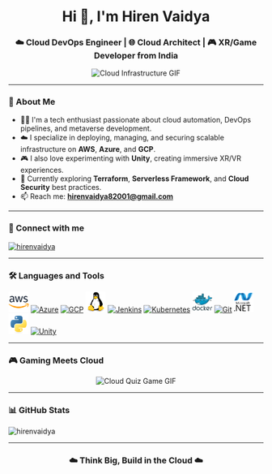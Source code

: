 <h1 align="center">Hi 👋, I'm Hiren Vaidya</h1>
<h3 align="center">☁️ Cloud DevOps Engineer | 🌐 Cloud Architect | 🎮 XR/Game Developer from India</h3>

<p align="center">
  <img src="https://media.giphy.com/media/qgQUggAC3Pfv687qPC/giphy.gif" width="400" alt="Cloud Infrastructure GIF" />
</p>

---

### 🌟 About Me

- 👨‍💻 I'm a tech enthusiast passionate about cloud automation, DevOps pipelines, and metaverse development.
- ☁️ I specialize in deploying, managing, and securing scalable infrastructure on **AWS**, **Azure**, and **GCP**.
- 🎮 I also love experimenting with **Unity**, creating immersive XR/VR experiences.
- 🚀 Currently exploring **Terraform**, **Serverless Framework**, and **Cloud Security** best practices.
- 📫 Reach me: **hirenvaidya82001@gmail.com**

---

### 🔗 Connect with me

<p align="left">
  <a href="https://linkedin.com/in/hirenvaidya" target="blank">
    <img align="center" src="https://raw.githubusercontent.com/rahuldkjain/github-profile-readme-generator/master/src/images/icons/Social/linked-in-alt.svg" alt="hirenvaidya" height="30" width="40" />
  </a>
</p>

---

### 🛠️ Languages and Tools

<p align="left">
  <a href="https://aws.amazon.com" target="_blank"><img src="https://raw.githubusercontent.com/devicons/devicon/master/icons/amazonwebservices/amazonwebservices-original-wordmark.svg" width="40" height="40" alt="AWS"/></a>
  <a href="https://azure.microsoft.com/" target="_blank"><img src="https://www.vectorlogo.zone/logos/microsoft_azure/microsoft_azure-icon.svg" width="40" height="40" alt="Azure"/></a>
  <a href="https://cloud.google.com/" target="_blank"><img src="https://www.vectorlogo.zone/logos/google_cloud/google_cloud-icon.svg" width="40" height="40" alt="GCP"/></a>
  <a href="https://www.linux.org/" target="_blank"><img src="https://raw.githubusercontent.com/devicons/devicon/master/icons/linux/linux-original.svg" width="40" height="40" alt="Linux"/></a>
  <a href="https://www.jenkins.io" target="_blank"><img src="https://www.vectorlogo.zone/logos/jenkins/jenkins-icon.svg" width="40" height="40" alt="Jenkins"/></a>
  <a href="https://kubernetes.io/" target="_blank"><img src="https://www.vectorlogo.zone/logos/kubernetes/kubernetes-icon.svg" width="40" height="40" alt="Kubernetes"/></a>
  <a href="https://www.docker.com/" target="_blank"><img src="https://raw.githubusercontent.com/devicons/devicon/master/icons/docker/docker-original-wordmark.svg" width="40" height="40" alt="Docker"/></a>
  <a href="https://git-scm.com/" target="_blank"><img src="https://www.vectorlogo.zone/logos/git-scm/git-scm-icon.svg" width="40" height="40" alt="Git"/></a>
  <a href="https://dotnet.microsoft.com/" target="_blank"><img src="https://raw.githubusercontent.com/devicons/devicon/master/icons/dot-net/dot-net-original-wordmark.svg" width="40" height="40" alt=".NET"/></a>
  <a href="https://www.python.org/" target="_blank"><img src="https://raw.githubusercontent.com/devicons/devicon/master/icons/python/python-original.svg" width="40" height="40" alt="Python"/></a>
  <a href="https://unity.com/" target="_blank"><img src="https://www.vectorlogo.zone/logos/unity3d/unity3d-icon.svg" width="40" height="40" alt="Unity"/></a>
</p>

---

### 🎮 Gaming Meets Cloud

<p align="center">
  <img src="https://media.giphy.com/media/v1.Y2lkPTc5MGI3NjExa2tuZGFzbWI5aTNrNTNqM2h6bnl2NzB5NzNvczJ2cnR6aTFlMDF2cCZlcD12MV9naWZzX3NlYXJjaCZjdD1n/xTiTnC8TVgYgP0cS5e/giphy.gif" width="400" alt="Cloud Quiz Game GIF" />
</p>

---

### 📊 GitHub Stats

<p align="left">
  <img src="https://github-readme-stats.vercel.app/api/top-langs?username=hirenvaidya&show_icons=true&locale=en&layout=compact" alt="hirenvaidya" />
</p>

---

<h3 align="center">☁️ Think Big, Build in the Cloud ☁️</h3>
